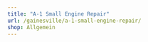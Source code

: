 ```yaml
---
title: "A-1 Small Engine Repair"
url: /gainesville/a-1-small-engine-repair/
shop: Allgemein
---
```

